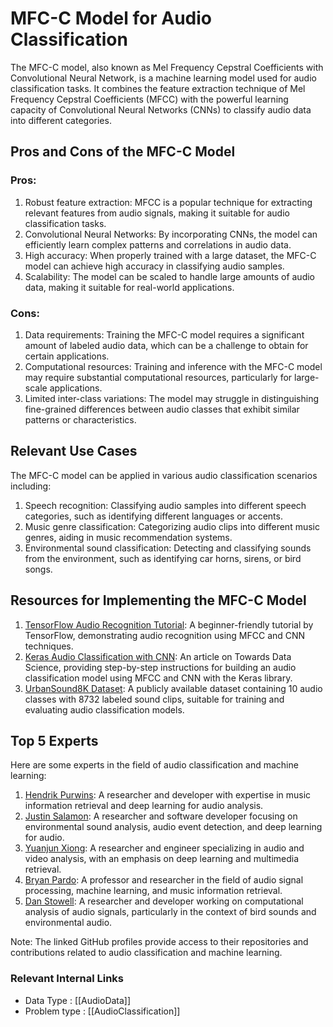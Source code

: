 # MFC-C Model for Audio Classification

The MFC-C model, also known as Mel Frequency Cepstral Coefficients with Convolutional Neural Network, is a machine learning model used for audio classification tasks. It combines the feature extraction technique of Mel Frequency Cepstral Coefficients (MFCC) with the powerful learning capacity of Convolutional Neural Networks (CNNs) to classify audio data into different categories.

## Pros and Cons of the MFC-C Model

### Pros:

1. Robust feature extraction: MFCC is a popular technique for extracting relevant features from audio signals, making it suitable for audio classification tasks.
2. Convolutional Neural Networks: By incorporating CNNs, the model can efficiently learn complex patterns and correlations in audio data.
3. High accuracy: When properly trained with a large dataset, the MFC-C model can achieve high accuracy in classifying audio samples.
4. Scalability: The model can be scaled to handle large amounts of audio data, making it suitable for real-world applications.

### Cons:

1. Data requirements: Training the MFC-C model requires a significant amount of labeled audio data, which can be a challenge to obtain for certain applications.
2. Computational resources: Training and inference with the MFC-C model may require substantial computational resources, particularly for large-scale applications.
3. Limited inter-class variations: The model may struggle in distinguishing fine-grained differences between audio classes that exhibit similar patterns or characteristics.

## Relevant Use Cases

The MFC-C model can be applied in various audio classification scenarios including:

1. Speech recognition: Classifying audio samples into different speech categories, such as identifying different languages or accents.
2. Music genre classification: Categorizing audio clips into different music genres, aiding in music recommendation systems.
3. Environmental sound classification: Detecting and classifying sounds from the environment, such as identifying car horns, sirens, or bird songs.

## Resources for Implementing the MFC-C Model

1. [TensorFlow Audio Recognition Tutorial](https://www.tensorflow.org/tutorials/audio/simple_audio): A beginner-friendly tutorial by TensorFlow, demonstrating audio recognition using MFCC and CNN techniques.
2. [Keras Audio Classification with CNN](https://towardsdatascience.com/audio-classification-with-keras-edcbfdcbfd0): An article on Towards Data Science, providing step-by-step instructions for building an audio classification model using MFCC and CNN with the Keras library.
3. [UrbanSound8K Dataset](https://urbansounddataset.weebly.com/urbansound8k.html): A publicly available dataset containing 10 audio classes with 8732 labeled sound clips, suitable for training and evaluating audio classification models.

## Top 5 Experts

Here are some experts in the field of audio classification and machine learning:

1. [Hendrik Purwins](https://github.com/hendrikpurwins): A researcher and developer with expertise in music information retrieval and deep learning for audio analysis.
2. [Justin Salamon](https://github.com/justinsalamon): A researcher and software developer focusing on environmental sound analysis, audio event detection, and deep learning for audio.
3. [Yuanjun Xiong](https://github.com/yjxiong): A researcher and engineer specializing in audio and video analysis, with an emphasis on deep learning and multimedia retrieval.
4. [Bryan Pardo](https://github.com/bpardo): A professor and researcher in the field of audio signal processing, machine learning, and music information retrieval.
5. [Dan Stowell](https://github.com/danstowell): A researcher and developer working on computational analysis of audio signals, particularly in the context of bird sounds and environmental audio.

Note: The linked GitHub profiles provide access to their repositories and contributions related to audio classification and machine learning.


 ### Relevant Internal Links
- Data Type : [[AudioData]]
- Problem type : [[AudioClassification]]
